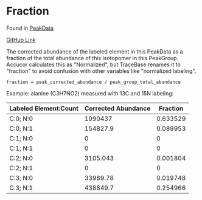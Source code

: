 # Fraction

Found in [PeakData](../Types%20of%20Data%20Output/PeakData.md)

[GitHub Link](https://github.com/Princeton-LSI-ResearchComputing/tracebase/blob/86fee46e86add535348a2d717324c3465b8d5d9b/DataRepo/models/peak_data.py#L44-L58)

The corrected abundance of the labeled element in this PeakData as a fraction
of the total abundance of this isotopomer in this PeakGroup. Accucor calculates
this as "Normalized", but TraceBase renames it to "fraction" to avoid confusion
with other variables like "normalized labeling".

`fraction = peak_corrected_abundance / peak_group_total_abundance`

Example:  alanine (C3H7NO2) measured with 13C and 15N labeling:

Labeled Element:Count | Corrected Abundance | Fraction
-- | -- | --
C:0; N:0 | 1090437 | 0.633529
C:0; N:1 | 154827.9 | 0.089953
C:1; N:0 | 0 | 0
C:1; N:1 | 0 | 0
C:2; N:0 | 3105.043 | 0.001804
C:2; N:1 | 0 | 0
C:3; N:0 | 33989.78 | 0.019748
C:3; N:1 | 438849.7 | 0.254966
